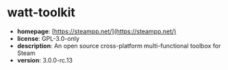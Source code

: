# watt-toolkit

- **homepage**: [https://steampp.net/](https://steampp.net/)
- **license**: GPL-3.0-only
- **description**: An open source cross-platform multi-functional toolbox for Steam
- **version**: 3.0.0-rc.13

